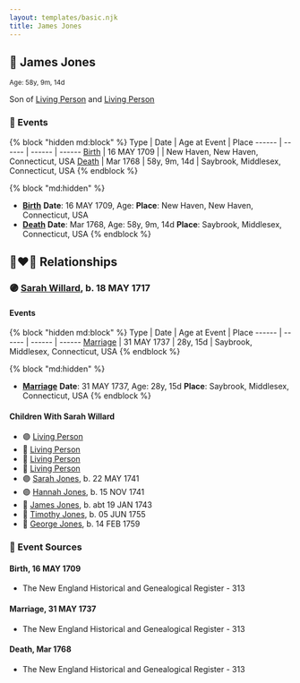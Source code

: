 ```yaml
---
layout: templates/basic.njk
title: James Jones
---
```

## 🔵 James Jones
<small>Age: 58y, 9m, 14d</small>

Son of [Living Person](/people/7/74416956) and [Living Person](/people/1/1648568)

### 📆 Events

{% block "hidden md:block" %}
Type | Date | Age at Event | Place
------ | ------ | ------ | ------
[Birth](#event-event-2) | 16 MAY 1709 |  | New Haven, New Haven, Connecticut, USA
[Death](#event-event-3) | Mar 1768 | 58y, 9m, 14d | Saybrook, Middlesex, Connecticut, USA
{% endblock %}

{% block "md:hidden" %}
- **[Birth](#event-event-2)**
**Date**: 16 MAY 1709, Age:
**Place**: New Haven, New Haven, Connecticut, USA
- **[Death](#event-event-3)**
**Date**: Mar 1768, Age: 58y, 9m, 14d
**Place**: Saybrook, Middlesex, Connecticut, USA
{% endblock %}

## 👩‍❤️‍👨 Relationships

### 🟣 [Sarah Willard](/people/2/24374592), b. 18 MAY 1717

#### Events

{% block "hidden md:block" %}
Type | Date | Age at Event | Place
------ | ------ | ------ | ------
[Marriage](#event-family-0-event-0) | 31 MAY 1737 | 28y, 15d | Saybrook, Middlesex, Connecticut, USA
{% endblock %}

{% block "md:hidden" %}
- **[Marriage](#event-family-0-event-0)**
**Date**: 31 MAY 1737, Age: 28y, 15d
**Place**: Saybrook, Middlesex, Connecticut, USA
{% endblock %}

#### Children With Sarah Willard
* 🟣 [Living Person](/people/1/1434019)
* 🔵 [Living Person](/people/6/69352096)
* 🔵 [Living Person](/people/4/45197660)
* 🔵 [Living Person](/people/1/10134440)
* 🟣 [Sarah Jones](/people/9/95119732), b. 22 MAY 1741
* 🟣 [Hannah Jones](/people/3/3592220), b. 15 NOV 1741
* 🔵 [James Jones](/people/3/31141841), b. abt 19 JAN 1743
* 🔵 [Timothy Jones](/people/6/63580840), b. 05 JUN 1755
* 🔵 [George Jones](/people/1/12539052), b. 14 FEB 1759
### 📰 Event Sources

#### <a id="event-event-2"></a> Birth, 16 MAY 1709
* The New England Historical and Genealogical Register  - 313

#### <a id="event-family-0-event-0"></a> Marriage, 31 MAY 1737
* The New England Historical and Genealogical Register  - 313
#### <a id="event-event-3"></a> Death, Mar 1768
* The New England Historical and Genealogical Register  - 313
